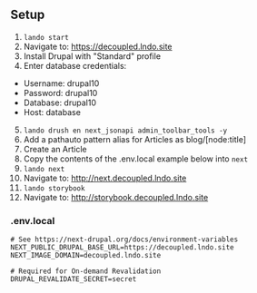 ## Setup

1. `lando start`
2. Navigate to: https://decoupled.lndo.site
3. Install Drupal with "Standard" profile
4. Enter database credentials:

  - Username: drupal10
  - Password: drupal10
  - Database: drupal10
  - Host: database

5. `lando drush en next_jsonapi admin_toolbar_tools -y`
6. Add a pathauto pattern alias for Articles as blog/[node:title]
7. Create an Article
8. Copy the contents of the .env.local example below into `next`
9. `lando next`
10. Navigate to: http://next.decoupled.lndo.site
11. `lando storybook`
12. Navigate to: http://storybook.decoupled.lndo.site


### .env.local
```
# See https://next-drupal.org/docs/environment-variables
NEXT_PUBLIC_DRUPAL_BASE_URL=https://decoupled.lndo.site
NEXT_IMAGE_DOMAIN=decoupled.lndo.site

# Required for On-demand Revalidation
DRUPAL_REVALIDATE_SECRET=secret
````
